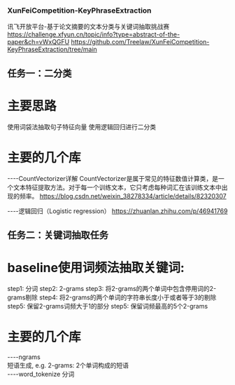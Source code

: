 ### XunFeiCompetition-KeyPhraseExtraction
  讯飞开放平台-基于论文摘要的文本分类与关键词抽取挑战赛
  https://challenge.xfyun.cn/topic/info?type=abstract-of-the-paper&ch=vWxQGFU
  https://github.com/Treelaw/XunFeiCompetition-KeyPhraseExtraction/tree/main


## 任务一：二分类
# 主要思路
  使用词袋法抽取句子特征向量
  使用逻辑回归进行二分类
  
# 主要的几个库
----CountVectorizer详解
  CountVectorizer是属于常见的特征数值计算类，是一个文本特征提取方法。对于每一个训练文本，它只考虑每种词汇在该训练文本中出现的频率。
  https://blog.csdn.net/weixin_38278334/article/details/82320307

----逻辑回归（Logistic regression）
  https://zhuanlan.zhihu.com/p/46941769


## 任务二：关键词抽取任务
# baseline使用词频法抽取关键词:
  step1: 分词
  step2: 2-grams
  step3: 将2-grams的两个单词中包含停用词的2-grams剔除
  step4: 将2-grams的两个单词的字符串长度小于或者等于3的剔除
  step5: 保留2-grams词频大于1的部分
  step5: 保留词频最高的5个2-grams

# 主要的几个库
----ngrams    
  短语生成, e.g. 2-grams: 2个单词构成的短语  
----word_tokenize
  分词
